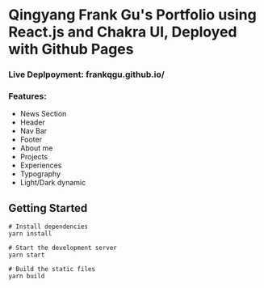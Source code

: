 # Qingyang Frank Gu's Portfolio using React.js and Chakra UI, Deployed with Github Pages

### Live Deplpoyment: frankqgu.github.io/

### Features:
- News Section
- Header
- Nav Bar
- Footer
- About me
- Projects
- Experiences
- Typography
- Light/Dark dynamic

## Getting Started


```
# Install dependencies
yarn install

# Start the development server
yarn start

# Build the static files
yarn build
```

